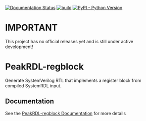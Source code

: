 [![Documentation Status](https://readthedocs.org/projects/peakrdl-regblock/badge/?version=latest)](http://peakrdl-regblock.readthedocs.io)
[![build](https://github.com/SystemRDL/PeakRDL-regblock/workflows/build/badge.svg)](https://github.com/SystemRDL/PeakRDL-regblock/actions?query=workflow%3Abuild+branch%3Amain)
[![PyPI - Python Version](https://img.shields.io/pypi/pyversions/peakrdl-regblock.svg)](https://pypi.org/project/peakrdl-regblock)

# IMPORTANT

This project has no official releases yet and is still under active development!

# PeakRDL-regblock
Generate SystemVerilog RTL that implements a register block from compiled SystemRDL input.

## Documentation
See the [PeakRDL-regblock Documentation](http://peakrdl-regblock.readthedocs.io) for more details
